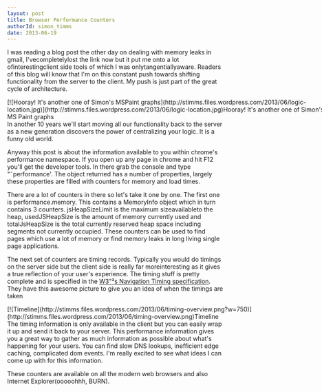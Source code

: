 ```yaml
---
layout: post
title: Browser Performance Counters
authorId: simon_timms
date: 2013-06-19
---
```


I was reading a blog post the other day on dealing with memory leaks in gmail, I'vecompletelylost the link now but it put me onto a lot ofinterestingclient side tools of which I was onlytangentiallyaware. Readers of this blog will know that I'm on this constant push towards shifting functionality from the server to the client. My push is just part of the great cycle of architecture.

<div class="wp-caption aligncenter" id="attachment_2867" style="width: 752px">[![Hooray! It's another one of Simon's MSPaint graphs](http://stimms.files.wordpress.com/2013/06/logic-location.jpg)](http://stimms.files.wordpress.com/2013/06/logic-location.jpg)Hooray! It's another one of Simon's MS Paint graphs

</div>In another 10 years we'll start moving all our functionality back to the server as a new generation discovers the power of centralizing your logic. It is a funny old world.

Anyway this post is about the information available to you within chrome's performance namespace. If you open up any page in chrome and hit F12 you'll get the developer tools. In there grab the console and type "˜performance'. The object returned has a number of properties, largely these properties are filled with counters for memory and load times.

There are a lot of counters in there so let's take it one by one. The first one is performance.memory. This contains a MemoryInfo object which in turn contains 3 counters. jsHeapSizeLimit is the maximum sizeavailableto the heap, usedJSHeapSize is the amount of memory currently used and totalJsHeapSize is the total currently reserved heap space including segments not currently occupied. These counters can be used to find pages which use a lot of memory or find memory leaks in long living single page applications.

The next set of counters are timing records. Typically you would do timings on the server side but the client side is really far moreinteresting as it gives a true reflection of your user's experience. The timing stuff is pretty complete and is specified in the [W3"²s Navigation Timing specification](https://dvcs.w3.org/hg/webperf/raw-file/tip/specs/NavigationTiming/Overview.html). They have this awesome picture to give you an idea of when the timings are taken

<div class="wp-caption aligncenter" id="attachment_2868" style="width: 760px">[![Timeline](http://stimms.files.wordpress.com/2013/06/timing-overview.png?w=750)](http://stimms.files.wordpress.com/2013/06/timing-overview.png)Timeline

</div>The timing information is only available in the client but you can easily wrap it up and send it back to your server. This performance information gives you a great way to gather as much information as possible about what's happening for your users. You can find slow DNS lookups, inefficient edge caching, complicated dom events. I'm really excited to see what ideas I can come up with for this information.

These counters are available on all the modern web browsers and also Internet Explorer(ooooohhh, BURN).



